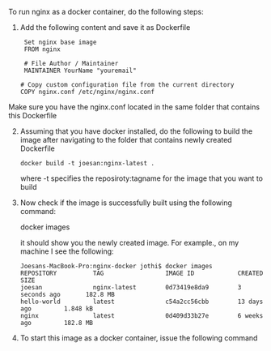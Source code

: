 To run nginx as a docker container, do the following steps:

1. Add the following content and save it as Dockerfile
   ```
    Set nginx base image
    FROM nginx

    # File Author / Maintainer
    MAINTAINER YourName "youremail"

   # Copy custom configuration file from the current directory
   COPY nginx.conf /etc/nginx/nginx.conf
   ```
Make sure you have the nginx.conf located in the same folder that contains this Dockerfile

2. Assuming that you have docker installed, do the following to build the image after navigating to the folder that contains
   newly created Dockerfile
   
    ```docker build -t joesan:nginx-latest . ```
    
    where -t specifies the reposiroty:tagname for the image that you want to build

3. Now check if the image is successfully built using the following command:
   
   docker images
   
   it should show you the newly created image. For example., on my machine I see the following:
   
   ```
   Joesans-MacBook-Pro:nginx-docker jothi$ docker images
   REPOSITORY          TAG                 IMAGE ID            CREATED             SIZE
   joesan              nginx-latest        0d73419e8da9        3 seconds ago       182.8 MB
   hello-world         latest              c54a2cc56cbb        13 days ago         1.848 kB
   nginx               latest              0d409d33b27e        6 weeks ago         182.8 MB
   ```
   
4. To start this image as a docker container, issue the following command

   
   
   
   
